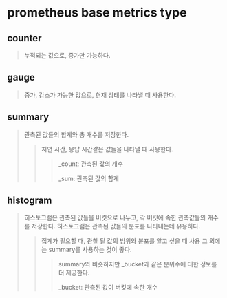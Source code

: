 # prometheus base metrics type

## counter

> 누적되는 값으로, 증가만 가능하다.

## gauge

> 증가, 감소가 가능한 값으로, 현재 상태를 나타낼 때 사용한다.

## summary

> 관측된 값들의 합계와 총 개수를 저장한다.
>
> > 지연 시간, 응답 시간같은 값들을 나타낼 때 사용한다.
> >
> > > \_count: 관측된 값의 개수
> > >
> > > \_sum: 관측된 값의 합계

## histogram

> 히스토그램은 관측된 값들을 버킷으로 나누고, 각 버킷에 속한 관측값들의 개수를 저장한다. 히스토그램은 관측된 값들의 분포를 나타내는데 유용하다.
>
> > 집계가 필요할 때, 관찰 될 값의 범위와 분포를 알고 싶을 때 사용 그 외에는 summary를 사용하는 것이 좋다.
> >
> > > summary와 비슷하지만 \_bucket과 같은 분위수에 대한 정보를 더 제공한다.
> > >
> > > \_bucket: 관측된 값이 버킷에 속한 개수
